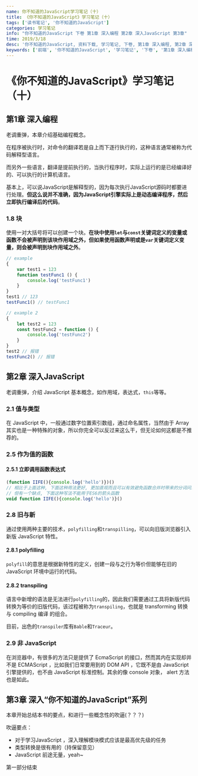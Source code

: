 ```yaml
---
name: 你不知道的JavaScript学习笔记（十）
title: 《你不知道的JavaScript》学习笔记（十）
tags: ['读书笔记', '你不知道的JavaScript']
categories: 学习笔记
info: "你不知道的JavaScript 下卷 第1章 深入编程 第2章 深入JavaScript 第3章"
time: 2019/3/18
desc: '你不知道的JavaScript, 资料下载, 学习笔记, 下卷, 第1章 深入编程, 第2章 深入JavaScript, 第3章'
keywords: ['前端', '你不知道的JavaScript', '学习笔记', '下卷', '第1章 深入编程', '第2章 深入JavaScript', '第3章']
---
```


# 《你不知道的JavaScript》学习笔记（十）

## 第1章 深入编程

老调重弹，本章介绍基础编程概念。

在程序被执行时，对命令的翻译若是自上而下逐行执行的，这种语言通常被称为代码解释型语言。

而另外一些语言，翻译是提前执行的，当执行程序时，实际上运行的是已经编译好的、可以执行的计算机语言。

基本上，可以说JavaScript是解释型的，因为每次执行JavaScript源码时都要进行处理。**但这么说并不准确，因为JavaScript引擎实际上是动态编译程序，然后立即执行编译后的代码**。

### 1.8 块

使用一对大括号将可以创建一个块。**在块中使用`let`与`const`关键词定义的变量或函数不会被声明到该块作用域之外，但如果使用函数声明或是`var`关键词定义变量，则会被声明到块作用域之外**。

```javascript
// example
{
    var test1 = 123
    function testFunc1 () {
        console.log('testFunc1')
    }
}
test1 // 123
testFunc1() // testFunc1

// example 2
{
    let test2 = 123
    const testFunc2 = function () {
        console.log('testFunc2')
    }
}
test2 // 报错
testFunc2() // 报错
```

## 第2章 深入JavaScript

老调重弹，介绍 JavaScript 基本概念，如作用域，表达式，`this`等等。

### 2.1 值与类型

在 JavaScript 中，一般通过数字位置索引数组，通过命名属性，当然由于 Array 其实也是一种特殊的对象，所以你完全可以反过来这么干，但无论如何这都是不推荐的。

### 2.5 作为值的函数

#### 2.5.1 立即调用函数表达式

```javascript
(function IIFE(){console.log('hello')})()
// 相比于上面这种, 下面这种用法更好, 更加直观而且可以有效避免函数合并时带来的分词问题
// 但有一个缺点, 下面这种写法不能用于ES6的箭头函数
void function IIFE(){console.log('hello')}()
```

### 2.8 旧与新

通过使用两种主要的技术，`polyfilling`和`transpilling`，可以向旧版浏览器引入新版 JavaScript 特性。

#### 2.8.1 polyfilling

`polyfill`的意思是根据新特性的定义，创建一段与之行为等价但能够在旧的 JavaScript 环境中运行的代码。

#### 2.8.2 transpiling

语言中新增的语法是无法进行`polyfilling`的，因此我们需要通过工具将新版代码转换为等价的旧版代码，该过程被称为`transpiling`，也就是 transforming 转换 与 compiling 编译 的组合。

目前，出色的`transpiler`库有`Bable`和`Traceur`。

### 2.9 非 JavaScript

在浏览器中，有很多的方法只是提供了 EcmaScript 的接口，然而其内在实现却并不是 ECMAScript ，比如我们日常要用到的 DOM API ，它既不是由 JavaScript 引擎提供的，也不由 JavaScript 标准控制。其余的像 console 对象， alert 方法也是如此。

## 第3章 深入“你不知道的JavaScript”系列

本章开始总结本书的要点，和进行一些概念性的吹逼(？？？)

吹逼要点：

- 对于学习JavaScript ，深入理解模块模式应该是最高优先级的任务
- 类型转换是很有用的（持保留意见）
- JavaScript 前途无量，yeah~

第一部分结束